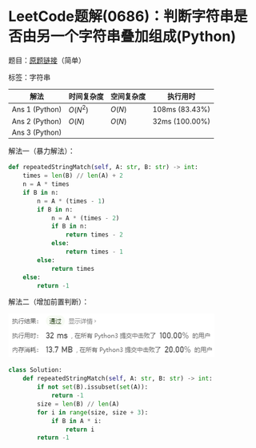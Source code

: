 # LeetCode题解(0686)：判断字符串是否由另一个字符串叠加组成(Python)

题目：[原题链接](https://leetcode-cn.com/problems/repeated-string-match/)（简单）

标签：字符串

| 解法           | 时间复杂度 | 空间复杂度     | 执行用时       |
| -------------- | ---------- | -------------- | -------------- |
| Ans 1 (Python) | $O(N^2)$ | $O(N)$  |     108ms (83.43%)           |
| Ans 2 (Python) | $O(N)$   | $O(N)$         | 32ms (100.00%) |
| Ans 3 (Python) |            |                |                |

解法一（暴力解法）：

```python
def repeatedStringMatch(self, A: str, B: str) -> int:
    times = len(B) // len(A) + 2
    n = A * times
    if B in n:
        n = A * (times - 1)
        if B in n:
            n = A * (times - 2)
            if B in n:
                return times - 2
            else:
                return times - 1
        else:
            return times
    else:
        return -1
```

解法二（增加前置判断）：

![LeetCode题解(0686)：截图1.png](LeetCode题解(0686)：截图1.png)

```python
class Solution:
    def repeatedStringMatch(self, A: str, B: str) -> int:
        if not set(B).issubset(set(A)):
            return -1
        size = len(B) // len(A)
        for i in range(size, size + 3):
            if B in A * i:
                return i
        return -1
```